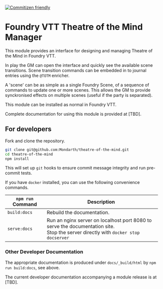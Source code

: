 [![Commitizen friendly](https://img.shields.io/badge/commitizen-friendly-brightgreen.svg)](http://commitizen.github.io/cz-cli/)

# Foundry VTT Theatre of the Mind Manager

This module provides an interface for designing and managing Theatre of the Mind in Foundry VTT.

In play the GM can open the interface and quickly see the available scene transitions. Scene transition commands can be embedded in to journal entries using the `@TOTM` enricher.

A 'scene' can be as simple as a single Foundry Scene, of a sequence of commands to update one or more scenes. This allows the GM to provide synckronised effects on multiple scenes (useful if the party is separated).

This module can be installed as normal in Foundry VTT.

Complete documentation for using this module is provided at [TBD].

## For developers

Fork and clone the repository.

```bash
git clone git@github.com:Mondarth/theatre-of-the-mind.git
cd theatre-of-the-mind
npm install
```

This will set up `git` hooks to ensure commit message integrity and run pre-commit tests.

If you have `docker` installed, you can use the following convenience commands.

| `npm run` Command | Description |
| ------- | ----------- |
| `build:docs` | Rebuild the documentation. |
| `serve:docs` | Run an nginx server on localhost port 8080 to serve the documentation site.<br>Stop the server directly with `docker stop docserver` |

### Other Developer Documentation

The appropriate documentation is produced under `docs/_build/html` by `npm run build:docs`, see above.

The current developer documentation accompanying a module release is at [TBD].
